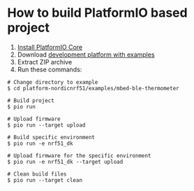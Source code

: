 How to build PlatformIO based project
=====================================

1. [Install PlatformIO Core](https://docs.platformio.org/page/core.html)
2. Download [development platform with examples](https://github.com/platformio/platform-nordicnrf51/archive/develop.zip)
3. Extract ZIP archive
4. Run these commands:

```shell
# Change directory to example
$ cd platform-nordicnrf51/examples/mbed-ble-thermometer

# Build project
$ pio run

# Upload firmware
$ pio run --target upload

# Build specific environment
$ pio run -e nrf51_dk

# Upload firmware for the specific environment
$ pio run -e nrf51_dk --target upload

# Clean build files
$ pio run --target clean
```
